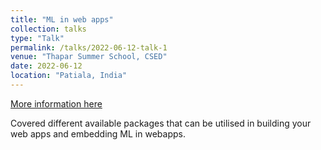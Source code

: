 ```yaml
---
title: "ML in web apps"
collection: talks
type: "Talk"
permalink: /talks/2022-06-12-talk-1
venue: "Thapar Summer School, CSED"
date: 2022-06-12
location: "Patiala, India"
---
```

[More information here](https://www.linkedin.com/posts/basavrajchinagundi_machinelearning-deeplearning-summerschool-activity-6943637683642449920-Hvo_?utm_source=share&utm_medium=member_desktop)

Covered different available packages that can be utilised in building your web apps and embedding ML in webapps.
